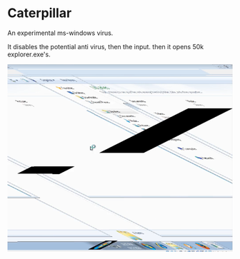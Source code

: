 # Caterpillar

An experimental ms-windows virus.

It disables the potential anti virus, then the input.
then it opens 50k explorer.exe's.

![alt text](https://github.com/tarik-celik/caterpillar/blob/main/2024-06-12_21-46.png)
